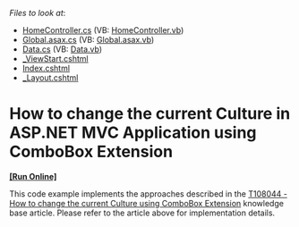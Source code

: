 <!-- default file list -->
*Files to look at*:

* [HomeController.cs](./CS/Localization/Controllers/HomeController.cs) (VB: [HomeController.vb](./VB/Localization/Controllers/HomeController.vb))
* [Global.asax.cs](./CS/Localization/Global.asax.cs) (VB: [Global.asax.vb](./VB/Localization/Global.asax.vb))
* [Data.cs](./CS/Localization/Models/Data.cs) (VB: [Data.vb](./VB/Localization/Models/Data.vb))
* [_ViewStart.cshtml](./CS/Localization/Views/_ViewStart.cshtml)
* [Index.cshtml](./CS/Localization/Views/Home/Index.cshtml)
* [_Layout.cshtml](./CS/Localization/Views/Shared/_Layout.cshtml)
<!-- default file list end -->
# How to change the current Culture in ASP.NET MVC Application using ComboBox Extension
<!-- run online -->
**[[Run Online]](https://codecentral.devexpress.com/t108173/)**
<!-- run online end -->


This code example implements the approaches described in the <a href="https://www.devexpress.com/Support/Center/p/T108044">T108044 - How to change the current Culture using ComboBox Extension</a> knowledge base article. Please refer to the article above for implementation details.

<br/>



